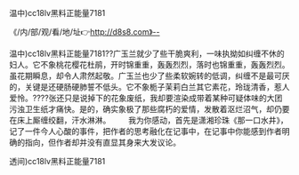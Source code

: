温中)cc18lv黑料正能量7181

《/内/部/观/看/地/址👉http://d8s8.com》--

温中)cc18lv黑料正能量7181??广玉兰就少了些干脆爽利，一味执拗如纠缠不休的妇人。它不象桃花樱花杜鹃，开时锦重重，轰轰烈烈，落时也锦重重，轰轰烈烈。虽花期瞬息，却令人肃然起敬。广玉兰也少了些柔软婉转的低调，纠缠不是最可厌的，关键是还硬肠硬肺誓不低头。它不象栀子茉莉白兰其它素花，玲珑清香，惹人爱怜。????张还只是说掉下的花象废纸，我却要渲染成带着某种可疑体味的大团污浊卫生纸才痛快。是的，确实象极了那些腐朽的爱情，发散着沤烂沼气，却仍要在床上厮缠绞翻，汗水淋淋。
　　我为你感动，首先是潇湘珍珠《那一口水井》，记了一件今人心酸的事件，把作者的思考融化在记事中，在记事中你能感到作者明确的指向，但作者却并没有直显其身来大发议论。





透间)cc18lv黑料正能量7181
